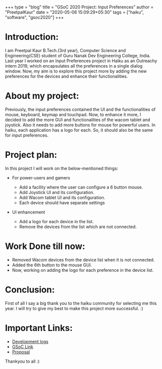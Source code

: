 +++
type = "blog"
title = "GSoC 2020 Project: Input Preferences"
author = "PreetpalKaur"
date = "2020-05-06 15:09:29+05:30"
tags = ["haiku", "software", "gsoc2020"]
+++

# Introduction:

I am Preetpal Kaur B.Tech.(3rd year), Computer Science and Engineering(CSE) student of Guru Nanak Dev Engineering College, India. Last year I worked on an Input Preferences project in Haiku as an Outreachy intern 2019, which encapsulates all the preferences in a single dialog window. Now, my aim is to explore this project more by adding the new preferences for the devices and enhance their functionalities.

# About my project:

Previously, the input preferences contained the UI and the functionalities of mouse, keyboard, keymap and touchpad. Now, to enhance it more, I decided to add the more GUI and functionalities of the wacom tablet and joystick. Also it needs to add more buttons for mouse for powerful users. In haiku, each application has a logo for each. So, it should also be the same for input preferences. 

# Project plan:

In this project I will work on the below-mentioned things:
* For power-users and gamers
	* Add a facility where the user can configure a 6 button mouse.
	* Add Joystick UI and its configuration.
	* Add Wacom tablet UI and its configuration. 
	* Each device should have separate settings

* UI enhancement
	* Add a logo for each device in the list.
	* Remove the devices from the list which are not connected.

# Work Done till now:

* Removed Wacom devices from the device list when it is not connected.
* Added the 6th button to the mouse GUI.
* Now, working on adding the logo for each preference in the device list.

# Conclusion:

First of all I say a big thank you to the haiku community for selecting me this year. I will try to give my best to make this project more successful. :)

# Important Links:

* [Development logs](http://preetpalk.wordpress.com/)
* [GSoC Link](https://summerofcode.withgoogle.com/organizations/6189095589511168/)
* [Proposal](https://docs.google.com/document/d/1WgHs9ZGMMxCZhHhy3BXZPtkht-aNvKEPA5fGTEfC82E/edit?usp=sharing)

Thankyou to all :)